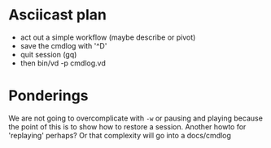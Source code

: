 # Asciicast plan
- act out a simple workflow (maybe describe or pivot)
- save the cmdlog with '^D'
- quit session (gq)
- then bin/vd -p cmdlog.vd

# Ponderings
We are not going to overcomplicate with `-w` or pausing and playing because the point of this is to show how to restore a session.
Another howto for 'replaying' perhaps? Or that complexity will go into a docs/cmdlog
